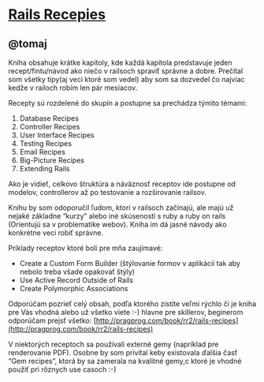 [Rails Recepies](http://pragprog.com/book/rr2/rails-recipes)
============================================================

@tomaj
------

Kniha obsahuje krátke kapitoly, kde každá kapitola predstavuje jeden recept/fintu/návod ako niečo v railsoch spraviť správne a dobre. Prečítal som všetky tipy(aj veci ktoré som vedel) aby som sa dozvedel čo najviac kedže v railoch robím len pár mesiacov.

Recepty sú rozdelené do skupín a postupne sa prechádza týmito témami:

1. Database Recipes
2. Controller Recipes
3. User Interface Recipes
4. Testing Recipes
5. Email Recipes
6. Big-Picture Recipes
7. Extending Rails

Ako je vidieť, celkovo štruktúra a náväznosť receptov ide postupne od modelov, controllerov až po testovanie a rozširovanie railsov.

Knihu by som odoporučil ľudom, ktorí v railsoch začínajú, ale majú už nejaké základne “kurzy” alebo iné skúsenosti s ruby a ruby on rails (Orientujú sa v problematike webov). Kniha im dá jasné návody ako konkrétne veci robiť správne.

Príklady receptov ktoré boli pre mňa zaujímavé:

- Create a Custom Form Builder (štýlovanie formov v aplikácií tak aby nebolo treba všade opakovať štýly)
- Use Active Record Outside of Rails
- Create Polymorphic Associations

Odporúčam pozrieť celý obsah, podľa ktorého zistíte veľmi rýchlo či je kniha pre Vás vhodná alebo už všetko viete :-) hlavne pre skillerov, beginerom odporúčam prejsť všetko: [http://pragprog.com/book/rr2/rails-recipes](http://pragprog.com/book/rr2/rails-recipes)

V niektorých receptoch sa používali externé gemy (napríklad pre renderovanie PDF). Osobne by som privítal keby existovala ďalšia časť “Gem recipes”, ktorá by sa zamerala na kvalitné gemy,c ktoré je vhodné použiť pri rôznych use casoch :-)